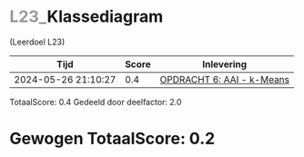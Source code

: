 #  <font color="#999999">L23_</font>Klassediagram                                                                                                                         
(Leerdoel L23)

|Tijd|Score|Inlevering|
|---|---|---|
|2024-05-26 21:10:27 |0.4|<a href="https://canvas.hu.nl//courses/39753/assignments/284178/submissions/86853">OPDRACHT 6: AAI - k-Means</a>|

TotaalScore: 0.4
Gedeeld door deelfactor: 2.0
# Gewogen TotaalScore: 0.2
